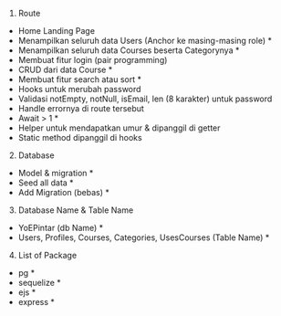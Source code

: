 1. Route

- Home Landing Page
- Menampilkan seluruh data Users (Anchor ke masing-masing role) \*
- Menampilkan seluruh data Courses beserta Categorynya \*
- Membuat fitur login (pair programming)
- CRUD dari data Course \*
- Membuat fitur search atau sort \*
- Hooks untuk merubah password
- Validasi notEmpty, notNull, isEmail, len (8 karakter) untuk password
- Handle errornya di route tersebut
- Await > 1 \*
- Helper untuk mendapatkan umur & dipanggil di getter
- Static method dipanggil di hooks

2. Database

- Model & migration \*
- Seed all data \*
- Add Migration (bebas) \*

3. Database Name & Table Name

- YoEPintar (db Name) \*
- Users, Profiles, Courses, Categories, UsesCourses (Table Name) \*

4. List of Package

- pg \*
- sequelize \*
- ejs \*
- express \*

